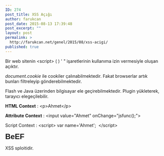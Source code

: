 ```yaml
---
ID: 274
post_title: XSS Açığı
author: farukcan
post_date: 2015-08-13 17:39:48
post_excerpt: ""
layout: post
permalink: >
  http://farukcan.net/genel/2015/08/xss-acigi/
published: true
---
```

Bir web sitenin &lt;script&gt; ( ) ' " işaretlerinin kullanıma izin vermesiyle oluşan açıktır.

<em>document.cookie</em> ile cookiler çalınabilmektedir. Fakat browserlar artık bunları filtreleyip gönderebilmektedir.

Flash ve Java üzerinden bilgisayar ele geçirebilmektedir. Plugin yükleterek, tarayıcı elegeçilebilir.

<strong>HTML Context</strong> : &lt;p&gt;Ahmet&lt;/p&gt;

<strong>Attribute Context</strong> : &lt;input value="Ahmet" onChange="jsfunc();"&gt;

Script Context : &lt;script&gt; var name='Ahmet';  &lt;/script&gt;

<span style="color: inherit; font-family: Oxygen, sans-serif; font-size: 24px; font-weight: bold; line-height: 1.1667;">BeEF</span>

XSS sploitidir.